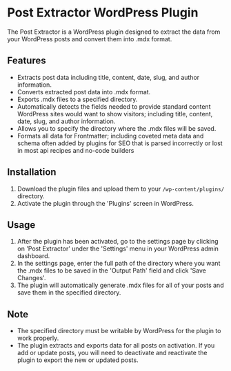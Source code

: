 Post Extractor WordPress Plugin
===============================

The Post Extractor is a WordPress plugin designed to extract the data from your WordPress posts and convert them into .mdx format.

Features
--------

*   Extracts post data including title, content, date, slug, and author information.
*   Converts extracted post data into .mdx format.
*   Exports .mdx files to a specified directory.
*   Automatically detects the fields needed to provide standard content WordPress sites would want to show visitors; including title, content, date, slug, and author information.
*   Allows you to specify the directory where the .mdx files will be saved.
*   Formats all data for Frontmatter; including coveted meta data and schema often added by plugins for SEO that is parsed incorrectly or lost in most api recipes and no-code builders

Installation
------------

1.  Download the plugin files and upload them to your `/wp-content/plugins/` directory.
2.  Activate the plugin through the 'Plugins' screen in WordPress.

Usage
-----

1.  After the plugin has been activated, go to the settings page by clicking on 'Post Extractor' under the 'Settings' menu in your WordPress admin dashboard.
2.  In the settings page, enter the full path of the directory where you want the .mdx files to be saved in the 'Output Path' field and click 'Save Changes'.
3.  The plugin will automatically generate .mdx files for all of your posts and save them in the specified directory.

Note
----

*   The specified directory must be writable by WordPress for the plugin to work properly.
*   The plugin extracts and exports data for all posts on activation. If you add or update posts, you will need to deactivate and reactivate the plugin to export the new or updated posts.
